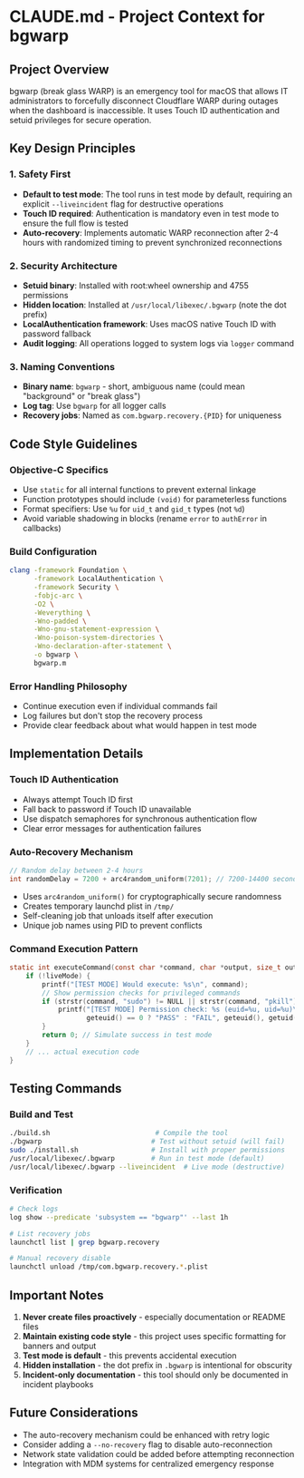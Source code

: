# CLAUDE.md - Project Context for bgwarp

## Project Overview
bgwarp (break glass WARP) is an emergency tool for macOS that allows IT administrators to forcefully disconnect Cloudflare WARP during outages when the dashboard is inaccessible. It uses Touch ID authentication and setuid privileges for secure operation.

## Key Design Principles

### 1. Safety First
- **Default to test mode**: The tool runs in test mode by default, requiring an explicit `--liveincident` flag for destructive operations
- **Touch ID required**: Authentication is mandatory even in test mode to ensure the full flow is tested
- **Auto-recovery**: Implements automatic WARP reconnection after 2-4 hours with randomized timing to prevent synchronized reconnections

### 2. Security Architecture
- **Setuid binary**: Installed with root:wheel ownership and 4755 permissions
- **Hidden location**: Installed at `/usr/local/libexec/.bgwarp` (note the dot prefix)
- **LocalAuthentication framework**: Uses macOS native Touch ID with password fallback
- **Audit logging**: All operations logged to system logs via `logger` command

### 3. Naming Conventions
- **Binary name**: `bgwarp` - short, ambiguous name (could mean "background" or "break glass")
- **Log tag**: Use `bgwarp` for all logger calls
- **Recovery jobs**: Named as `com.bgwarp.recovery.{PID}` for uniqueness

## Code Style Guidelines

### Objective-C Specifics
- Use `static` for all internal functions to prevent external linkage
- Function prototypes should include `(void)` for parameterless functions
- Format specifiers: Use `%u` for `uid_t` and `gid_t` types (not `%d`)
- Avoid variable shadowing in blocks (rename `error` to `authError` in callbacks)

### Build Configuration
```bash
clang -framework Foundation \
      -framework LocalAuthentication \
      -framework Security \
      -fobjc-arc \
      -O2 \
      -Weverything \
      -Wno-padded \
      -Wno-gnu-statement-expression \
      -Wno-poison-system-directories \
      -Wno-declaration-after-statement \
      -o bgwarp \
      bgwarp.m
```

### Error Handling Philosophy
- Continue execution even if individual commands fail
- Log failures but don't stop the recovery process
- Provide clear feedback about what would happen in test mode

## Implementation Details

### Touch ID Authentication
- Always attempt Touch ID first
- Fall back to password if Touch ID unavailable
- Use dispatch semaphores for synchronous authentication flow
- Clear error messages for authentication failures

### Auto-Recovery Mechanism
```c
// Random delay between 2-4 hours
int randomDelay = 7200 + arc4random_uniform(7201); // 7200-14400 seconds
```
- Uses `arc4random_uniform()` for cryptographically secure randomness
- Creates temporary launchd plist in `/tmp/`
- Self-cleaning job that unloads itself after execution
- Unique job names using PID to prevent conflicts

### Command Execution Pattern
```c
static int executeCommand(const char *command, char *output, size_t outputSize) {
    if (!liveMode) {
        printf("[TEST MODE] Would execute: %s\n", command);
        // Show permission checks for privileged commands
        if (strstr(command, "sudo") != NULL || strstr(command, "pkill") != NULL) {
            printf("[TEST MODE] Permission check: %s (euid=%u, uid=%u)\n", 
                   geteuid() == 0 ? "PASS" : "FAIL", geteuid(), getuid());
        }
        return 0; // Simulate success in test mode
    }
    // ... actual execution code
}
```

## Testing Commands

### Build and Test
```bash
./build.sh                          # Compile the tool
./bgwarp                           # Test without setuid (will fail)
sudo ./install.sh                  # Install with proper permissions
/usr/local/libexec/.bgwarp         # Run in test mode (default)
/usr/local/libexec/.bgwarp --liveincident  # Live mode (destructive)
```

### Verification
```bash
# Check logs
log show --predicate 'subsystem == "bgwarp"' --last 1h

# List recovery jobs
launchctl list | grep bgwarp.recovery

# Manual recovery disable
launchctl unload /tmp/com.bgwarp.recovery.*.plist
```

## Important Notes

1. **Never create files proactively** - especially documentation or README files
2. **Maintain existing code style** - this project uses specific formatting for banners and output
3. **Test mode is default** - this prevents accidental execution
4. **Hidden installation** - the dot prefix in `.bgwarp` is intentional for obscurity
5. **Incident-only documentation** - this tool should only be documented in incident playbooks

## Future Considerations

- The auto-recovery mechanism could be enhanced with retry logic
- Consider adding a `--no-recovery` flag to disable auto-reconnection
- Network state validation could be added before attempting reconnection
- Integration with MDM systems for centralized emergency response